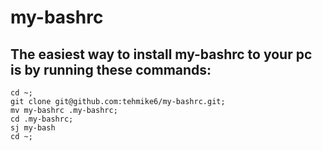 # my-bashrc

## The easiest way to install my-bashrc to your pc is by running these commands: 
```
cd ~;
git clone git@github.com:tehmike6/my-bashrc.git;
mv my-bashrc .my-bashrc;
cd .my-bashrc;
sj my-bash
cd ~;
```
